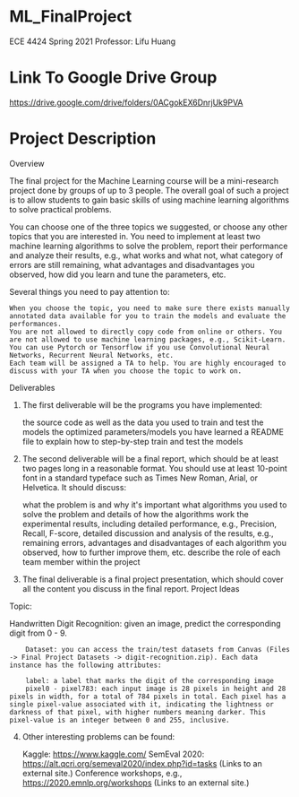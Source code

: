 # ML_FinalProject

ECE 4424 Spring 2021
Professor: Lifu Huang

# Link To Google Drive Group
https://drive.google.com/drive/folders/0ACgokEX6DnrjUk9PVA

# Project Description
Overview

The final project for the Machine Learning course will be a mini-research project done by groups of up to 3 people. The overall goal of such a project is to allow students to gain basic skills of using machine learning algorithms to solve practical problems.

You can choose one of the three topics we suggested, or choose any other topics that you are interested in. You need to implement at least two machine learning algorithms to solve the problem, report their performance and analyze their results, e.g., what works and what not, what category of errors are still remaining, what advantages and disadvantages you observed, how did you learn and tune the parameters, etc.

Several things you need to pay attention to:

    When you choose the topic, you need to make sure there exists manually annotated data available for you to train the models and evaluate the performances.
    You are not allowed to directly copy code from online or others. You are not allowed to use machine learning packages, e.g., Scikit-Learn. You can use Pytorch or Tensorflow if you use Convolutional Neural Networks, Recurrent Neural Networks, etc.
    Each team will be assigned a TA to help. You are highly encouraged to discuss with your TA when you choose the topic to work on.

Deliverables

1. The first deliverable will be the programs you have implemented:

    the source code as well as the data you used to train and test the models
    the optimized parameters/models you have learned
    a README file to explain how to step-by-step train and test the models

2. The second deliverable will be a final report, which should be at least two pages long in a reasonable format. You should use at least 10-point font in a standard typeface such as Times New Roman, Arial, or Helvetica. It should discuss:

    what the problem is and why it's important
    what algorithms you used to solve the problem and details of how the algorithms work
    the experimental results, including detailed performance, e.g., Precision, Recall, F-score, detailed discussion and analysis of the results, e.g., remaining errors, advantages and disadvantages of each algorithm you observed, how to further improve them, etc. 
    describe the role of each team member within the project

3. The final deliverable is a final project presentation, which should cover all the content you discuss in the final report. 
Project Ideas

Topic:

Handwritten Digit Recognition: given an image, predict the corresponding digit from 0 - 9.

        Dataset: you can access the train/test datasets from Canvas (Files -> Final Project Datasets -> digit-recognition.zip). Each data instance has the following attributes:

        label: a label that marks the digit of the corresponding image
        pixel0 - pixel783: each input image is 28 pixels in height and 28 pixels in width, for a total of 784 pixels in total. Each pixel has a single pixel-value associated with it, indicating the lightness or darkness of that pixel, with higher numbers meaning darker. This pixel-value is an integer between 0 and 255, inclusive.


4. Other interesting problems can be found: 

    Kaggle: https://www.kaggle.com/
    SemEval 2020: https://alt.qcri.org/semeval2020/index.php?id=tasks (Links to an external site.)
    Conference workshops, e.g., https://2020.emnlp.org/workshops (Links to an external site.)


